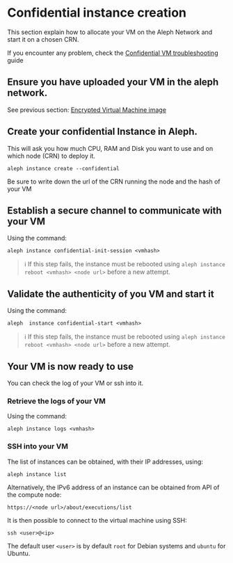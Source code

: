 # Confidential instance creation

This section explain how to allocate your VM on the Aleph Network and start it on a chosen CRN.

If you encounter any problem, check the [Confidential VM troubleshooting](./troubleshooting.md) guide

## Ensure you have uploaded your VM in the aleph network.
See previous section: [Encrypted Virtual Machine image](./encrypted-disk.md)

## Create your confidential Instance in Aleph.

This will ask you how much CPU, RAM and Disk you want to use and on which node (CRN) to deploy it.

```shell
aleph instance create --confidential
```

Be sure to write down the url of the CRN running the node and the hash of your VM

## Establish a secure channel to communicate with your VM

Using the command:
```shell
aleph instance confidential-init-session <vmhash>
``` 

> ℹ️ If this step fails, the instance must be rebooted using `aleph instance reboot <vmhash> <node url>` before
> a new attempt.

## Validate the authenticity of you VM and start it

Using the command:

```shell
aleph  instance confidential-start <vmhash>
``` 

> ℹ️ If this step fails, the instance must be rebooted using `aleph instance reboot <vmhash> <node url>` before
> a new attempt.

## Your VM is now ready to use

You can check the log of your VM or ssh into it.

### Retrieve the logs of your VM

Using the command:

```shell
aleph instance logs <vmhash>
```

### SSH into your VM

The list of instances can be obtained, with their IP addresses, using:

```shell
aleph instance list
```

Alternatively, the IPv6 address of an instance can be obtained from API of the compute node:
```
https://<node url>/about/executions/list
```

It is then possible to connect to the virtual machine using SSH:
```shell
ssh <user>@<ip>
```

The default user `<user>` is by default `root` for Debian systems and `ubuntu` for Ubuntu.
